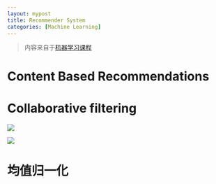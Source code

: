 ```yaml
---
layout: mypost
title: Recommender System
categories: [Machine Learning]
---
```


> 内容来自于[机器学习课程](https://www.coursera.org/learn/machine-learning/home/welcome)

# Content Based Recommendations

# Collaborative filtering

![](1.png)

![](2.png)

# 均值归一化























